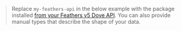 
<BlockQuote label="Note about Model Functions" type="info">

Replace `my-feathers-api` in the below example with the package installed
[from your Feathers v5 Dove API](https://feathersjs.com/guides/cli/client.html). You can also provide manual types
that describe the shape of your data.

</BlockQuote>
